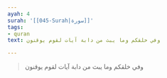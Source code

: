```yaml
---
ayah: 4
surah: '[[045-Surah|سورة]]'
tags:
- quran
text: وفي خلقكم وما يبث من دابة آيات لقوم يوقنون

---
```

> وفي خلقكم وما يبث من دابة آيات لقوم يوقنون
